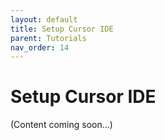 ```yaml
---
layout: default
title: Setup Cursor IDE
parent: Tutorials
nav_order: 14
---
```


# Setup Cursor IDE

(Content coming soon...)
